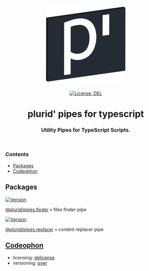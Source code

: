<p align="center">
    <img src="https://raw.githubusercontent.com/plurid/plurid-pipes-typescript/master/about/identity/plurid-logo.png" height="250px">
    <br />
    <br />
    <a target="_blank" href="https://github.com/plurid/plurid-pipes-typescript/blob/master/LICENSE">
        <img src="https://img.shields.io/badge/license-DEL-blue.svg?colorB=1380C3&style=for-the-badge" alt="License: DEL">
    </a>
</p>



<h1 align="center">
    plurid' pipes for typescript
</h1>


<h3 align="center">
    Utility Pipes for TypeScript Scripts.
</h3>



<br />



### Contents

+ [Packages](#packages)
+ [Codeophon](#codeophon)



## Packages

<a target="_blank" href="https://www.npmjs.com/package/@plurid/pipes.finder">
    <img src="https://img.shields.io/npm/v/@plurid/pipes.finder.svg?logo=npm&colorB=1380C3&style=for-the-badge" alt="Version">
</a>

[@plurid/pipes.finder][pipes.finder] • files finder pipe

[pipes.finder]: https://github.com/plurid/plurid-pipes-typescript/tree/master/packages/finder


<a target="_blank" href="https://www.npmjs.com/package/@plurid/pipes.replacer">
    <img src="https://img.shields.io/npm/v/@plurid/replacer.svg?logo=npm&colorB=1380C3&style=for-the-badge" alt="Version">
</a>

[@plurid/pipes.replacer][pipes.replacer] • content replacer pipe

[pipes.replacer]: https://github.com/plurid/plurid-pipes-typescript/tree/master/packages/replacer



## [Codeophon](https://github.com/ly3xqhl8g9/codeophon)

+ licensing: [delicense](https://github.com/ly3xqhl8g9/delicense)
+ versioning: [αver](https://github.com/ly3xqhl8g9/alpha-versioning)
